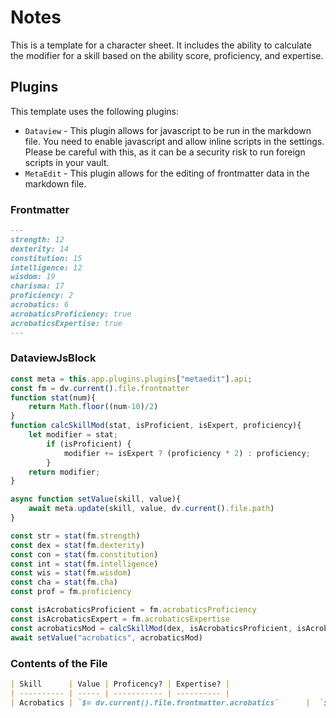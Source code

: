 # Notes
This is a template for a character sheet.
It includes the ability to calculate the modifier for a skill based on the ability score, proficiency, and expertise.

## Plugins
This template uses the following plugins:
- `Dataview` - This plugin allows for javascript to be run in the markdown file. You need to enable javascript and allow inline scripts in the settings. Please be careful with this, as it can be a security risk to run foreign scripts in your vault.
- `MetaEdit` - This plugin allows for the editing of frontmatter data in the markdown file.


### Frontmatter
```markdown
---
strength: 12
dexterity: 14
constitution: 15
intelligence: 12
wisdom: 19
charisma: 17
proficiency: 2
acrobatics: 6
acrobaticsProficiency: true
acrobaticsExpertise: true
---
```

### DataviewJsBlock
```js
const meta = this.app.plugins.plugins["metaedit"].api; 
const fm = dv.current().file.frontmatter
function stat(num){
	return Math.floor((num-10)/2)
}
function calcSkillMod(stat, isProficient, isExpert, proficiency){
	let modifier = stat; 
		if (isProficient) { 
			modifier += isExpert ? (proficiency * 2) : proficiency; 
		} 
	return modifier;
}

async function setValue(skill, value){
	await meta.update(skill, value, dv.current().file.path)
}

const str = stat(fm.strength)
const dex = stat(fm.dexterity)
const con = stat(fm.constitution)
const int = stat(fm.intelligence)
const wis = stat(fm.wisdom)
const cha = stat(fm.cha)
const prof = fm.proficiency

const isAcrobaticsProficient = fm.acrobaticsProficiency
const isAcrobaticsExpert = fm.acrobaticsExpertise
const acrobaticsMod = calcSkillMod(dex, isAcrobaticsProficient, isAcrobaticsExpert, prof)
await setValue("acrobatics", acrobaticsMod)
```

### Contents of the File
```markdown
| Skill      | Value | Proficency? | Expertise? |
| ---------- | ----- | ----------- | ---------- |
| Acrobatics | `$= dv.current().file.frontmatter.acrobatics`      |  `$= dv.current().file.frontmatter.acrobaticsProficiency`             |      `$=  dv.current().file.frontmatter.acrobaticsExpertise`      |
```
